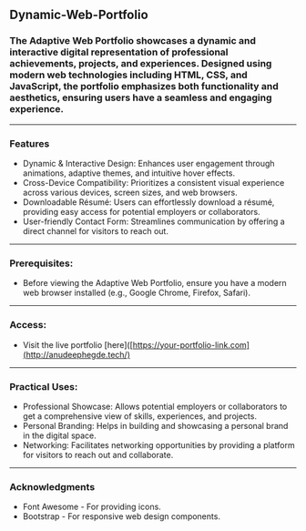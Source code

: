## Dynamic-Web-Portfolio

### The Adaptive Web Portfolio showcases a dynamic and interactive digital representation of professional achievements, projects, and experiences. Designed using modern web technologies including HTML, CSS, and JavaScript, the portfolio emphasizes both functionality and aesthetics, ensuring users have a seamless and engaging experience.

---

### Features
- Dynamic & Interactive Design: Enhances user engagement through animations, adaptive themes, and intuitive hover effects.
-  Cross-Device Compatibility: Prioritizes a consistent visual experience across various devices, screen sizes, and web browsers.
-  Downloadable Résumé: Users can effortlessly download a résumé, providing easy access for potential employers or collaborators.
-  User-friendly Contact Form: Streamlines communication by offering a direct channel for visitors to reach out.

---

### Prerequisites: 
- Before viewing the Adaptive Web Portfolio, ensure you have a modern web browser installed (e.g., Google Chrome, Firefox, Safari).

--- 

### Access:
- Visit the live portfolio [here]([https://your-portfolio-link.com](http://anudeephegde.tech/)

---

### Practical Uses:
- Professional Showcase: Allows potential employers or collaborators to get a comprehensive view of skills, experiences, and projects.
- Personal Branding: Helps in building and showcasing a personal brand in the digital space.
- Networking: Facilitates networking opportunities by providing a platform for visitors to reach out and collaborate.

---

### Acknowledgments
- Font Awesome - For providing icons.
- Bootstrap - For responsive web design components.
